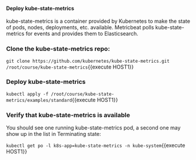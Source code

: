 #### Deploy kube-state-metrics

kube-state-metrics is a container provided by Kubernetes to make the state of pods, nodes, deployments, etc. available.  Metricbeat polls kube-state-metrics for events and provides them to Elasticsearch. 

### Clone the kube-state-metrics repo:

`git clone https://github.com/kubernetes/kube-state-metrics.git /root/course/kube-state-metrics`{{execute HOST1}}

### Deploy kube-state-metrics

`kubectl apply -f /root/course/kube-state-metrics/examples/standard`{{execute HOST1}}

### Verify that kube-state-metrics is available

You should see one running kube-state-metrics pod, a second one may show up in the list in Terminating state:

`kubectl get po -l k8s-app=kube-state-metrics -n kube-system`{{execute HOST1}}


